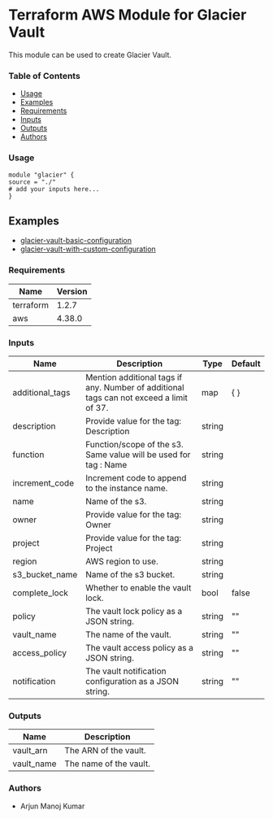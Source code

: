 # **Terraform AWS Module for Glacier Vault**
This module can be used to create Glacier Vault.

### **Table of Contents**

- [Usage](#usage)
- [Examples](#examples)
- [Requirements](#requirements)
- [Inputs](#inputs)
- [Outputs](#outputs)
- [Authors](#authors)

### **Usage**
``` 
module "glacier" {
source = "./"
# add your inputs here...
}
```

## Examples

- [glacier-vault-basic-configuration](examples/glacier-vault/)
- [glacier-vault-with-custom-configuration](examples/glacier-vault-with-custom-configuration/)

### **Requirements**

| Name | Version |
| ------ | ------|
| terraform | 1.2.7 |
| aws       | 4.38.0 |

### **Inputs**

| Name                        | Description                                                                             | Type         | Default    |
|-----------------------------|-----------------------------------------------------------------------------------------|--------------|------------|
| additional_tags             | Mention additional tags if any. Number of additional tags can not exceed a limit of 37. | map          | { }        |
| description                 | Provide value for the tag: Description                                                  | string       |            |
| function                    | Function/scope of the s3. Same value will be used for tag : Name                        | string       |            |
| increment_code              | Increment code to append to the instance name.                                          | string       |            |
| name                        | Name of the s3.                                                                         | string       |            |
| owner                       | Provide value for the tag: Owner                                                        | string       |            |
| project                     | Provide value for the tag: Project                                                      | string       |            |
| region                      | AWS region to use.                                                                      | string       |            |
| s3_bucket_name              | Name of the s3 bucket.                                                                  | string       |            |
| complete_lock               | Whether to enable the vault lock.                                                 | bool        | false      |
| policy                      | The vault lock policy as a JSON string. |string      | ""         |
| vault_name | The name of the vault. | string | "" |
| access_policy | The vault access policy as a JSON string. | string | "" |
| notification | The vault notification configuration as a JSON string. | string | "" |

### **Outputs**

| Name | Description |
|------|-------------|
| vault_arn | The ARN of the vault. |
| vault_name | The name of the vault. |

### **Authors**
- Arjun Manoj Kumar



